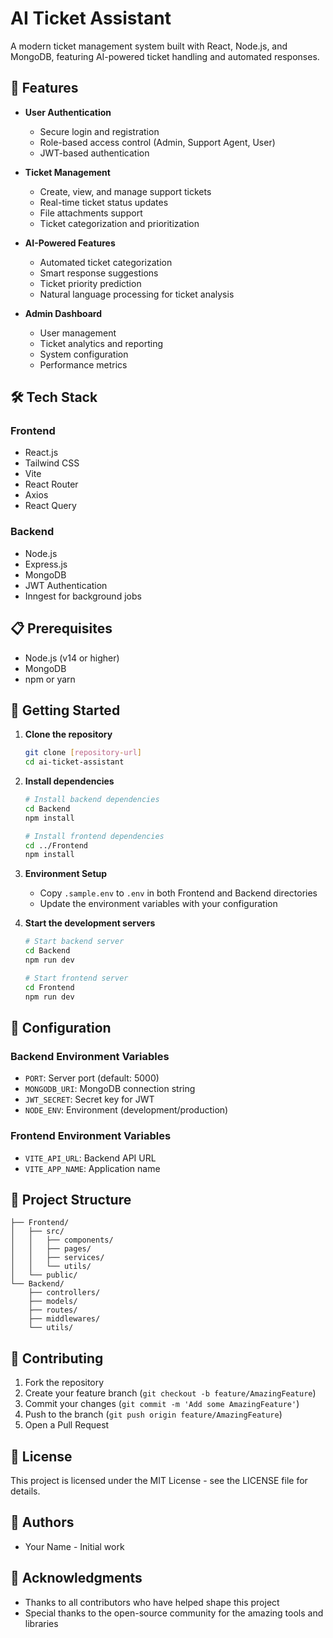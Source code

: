 # AI Ticket Assistant

A modern ticket management system built with React, Node.js, and MongoDB, featuring AI-powered ticket handling and automated responses.

## 🚀 Features

- **User Authentication**
  - Secure login and registration
  - Role-based access control (Admin, Support Agent, User)
  - JWT-based authentication

- **Ticket Management**
  - Create, view, and manage support tickets
  - Real-time ticket status updates
  - File attachments support
  - Ticket categorization and prioritization

- **AI-Powered Features**
  - Automated ticket categorization
  - Smart response suggestions
  - Ticket priority prediction
  - Natural language processing for ticket analysis

- **Admin Dashboard**
  - User management
  - Ticket analytics and reporting
  - System configuration
  - Performance metrics

## 🛠️ Tech Stack

### Frontend
- React.js
- Tailwind CSS
- Vite
- React Router
- Axios
- React Query

### Backend
- Node.js
- Express.js
- MongoDB
- JWT Authentication
- Inngest for background jobs

## 📋 Prerequisites

- Node.js (v14 or higher)
- MongoDB
- npm or yarn

## 🚀 Getting Started

1. **Clone the repository**
   ```bash
   git clone [repository-url]
   cd ai-ticket-assistant
   ```

2. **Install dependencies**
   ```bash
   # Install backend dependencies
   cd Backend
   npm install

   # Install frontend dependencies
   cd ../Frontend
   npm install
   ```

3. **Environment Setup**
   - Copy `.sample.env` to `.env` in both Frontend and Backend directories
   - Update the environment variables with your configuration

4. **Start the development servers**
   ```bash
   # Start backend server
   cd Backend
   npm run dev

   # Start frontend server
   cd Frontend
   npm run dev
   ```

## 🔧 Configuration

### Backend Environment Variables
- `PORT`: Server port (default: 5000)
- `MONGODB_URI`: MongoDB connection string
- `JWT_SECRET`: Secret key for JWT
- `NODE_ENV`: Environment (development/production)

### Frontend Environment Variables
- `VITE_API_URL`: Backend API URL
- `VITE_APP_NAME`: Application name

## 📁 Project Structure

```
├── Frontend/
│   ├── src/
│   │   ├── components/
│   │   ├── pages/
│   │   ├── services/
│   │   └── utils/
│   └── public/
└── Backend/
    ├── controllers/
    ├── models/
    ├── routes/
    ├── middlewares/
    └── utils/
```

## 🤝 Contributing

1. Fork the repository
2. Create your feature branch (`git checkout -b feature/AmazingFeature`)
3. Commit your changes (`git commit -m 'Add some AmazingFeature'`)
4. Push to the branch (`git push origin feature/AmazingFeature`)
5. Open a Pull Request

## 📝 License

This project is licensed under the MIT License - see the LICENSE file for details.

## 👥 Authors

- Your Name - Initial work

## 🙏 Acknowledgments

- Thanks to all contributors who have helped shape this project
- Special thanks to the open-source community for the amazing tools and libraries 